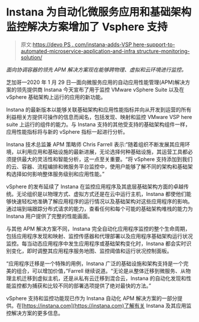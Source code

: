 # Instana 为自动化微服务应用和基础架构监控解决方案增加了 Vsphere 支持

> 原文:[https://devo PS . com/instana-adds-VSP here-support-to-automated-microservice-application-and-infra structure-monitoring-solution/](https://devops.com/instana-adds-vsphere-support-to-automated-microservice-application-and-infrastructure-monitoring-solution/)

*面向协调容器的领先 APM 解决方案现在能够跨物理、虚拟和云环境进行监控。*

芝加哥—2020 年 1 月 29 日—面向微服务应用的自动应用性能管理(APM)解决方案的领先提供商 Instana 今天宣布了用于监控 VMware vSphere Suite 以及在 vSphere 基础架构上运行的应用的新功能。

Instana 的最新版本以能够关联基础架构和应用性能指标并向从开发到运营的所有利益相关方提供可操作的信息而闻名，包括发现、映射和监控 VMware VSP here suite 上运行的组件的能力。与 Instana 支持的其他受支持的基础架构组件一样，应用性能指标将与新的 vSphere 指标一起进行分析。

Instana 技术总监兼 APM 策略师 Chris Farrell 表示:“随着组织不断发展其应用环境，以利用应用和基础设施的最新进展，无论选择何种基础设施，其运营工具都必须提供最大的灵活性和智能分析，这一点至关重要。“将 vSphere 支持添加到我们的云、容器、流程编排和微服务平台监控中，使用户能够了解不同的架构和基础架构选择如何影响整体服务级别和应用性能。”

vSphere 的发布延续了 Instana 在监控应用程序及其底层基础架构方面的卓越传统。无论组织是以物理方式、虚拟方式还是在云中运行主机，Instana 都使他们能够快速轻松地准确了解应用程序的运行情况以及基础架构对这些应用程序的影响。通过端到端跟踪分布式请求的能力，查看任何和每个可能的基础架构堆栈的能力为 Instana 用户提供了完整的性能画面。

与其他 APM 解决方案不同，Instana 完全自动化应用程序监控的整个生命周期，包括应用程序发现和映射、监控传感器和代理部署以及应用程序基础架构运行状况监控。每当动态应用程序中发生应用程序或基础架构变化时，Instana 都会实时识别变化，即时调整其应用程序服务地图、监控阈值和运行状况控制面板。

“应用程序迁移是一个特殊的用例，Instana 广泛的基础设施和架构支持是一个完美的组合，可以增加价值，”Farrell 继续说道。“无论是从整体迁移到微服务、从物理主机迁移到虚拟主机，还是从私有云迁移到混合云，Instana 的自动化发现和性能监控都为捕获和比较不同的部署选项提供了绝对最快的方法。”

vSphere 支持和监控功能现已作为 Instana 自动化 APM 解决方案的一部分提供。在[https://instana.com](https://instana.com)了解有关 Instana 及其应用监控解决方案的更多信息。

###